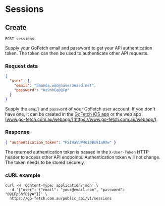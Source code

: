 # Sessions

## Create

`POST sessions`

Supply your GoFetch email and password to get your API authentication token. The token can then be used to authenticate other API requests.


### Request data

```JSON
{
  "user": {
    "email": "amanda.woo@hoverboard.net",
    "password": "Wa9nhCe@QFp"
  }
}
```

Supply the `email` and `password` of your GoFetch user account. If you don't have one, it can be created in the [GoFetch iOS app](https://itunes.apple.com/au/app/gofetch/id1045358128?mt=8) or the web app [www.go-fetch.com.au/webapp/](https://www.go-fetch.com.au/webapp/).

### Response

```JSON
{ "authentication_token": "FSiWaVUP4oi0Bs9Ia9Xw" }
```

The returned authentication token is passed in the `X-User-Token` HTTP header to access other API endpoints. Authentication token will not change. The token needs to be stored securely.

### cURL example

```shell
curl -H 'Content-Type: application/json' \
  -d '{"user": {"email": "your@email.com", "password": "@9LFpShfE$yA"}}' \
  https://go-fetch.com.au/public_api/v1/sessions
```
